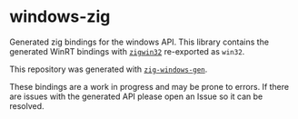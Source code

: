 # windows-zig

Generated zig bindings for the windows API. This library contains the generated WinRT bindings with [`zigwin32`](https://github.com/marlersoft/zigwin32) re-exported as `win32`.

This repository was generated with [`zig-windows-gen`](https://github.com/Tired-Fox/zig-windows-gen).

These bindings are a work in progress and may be prone to errors. If there are issues with the generated API please open an Issue so it can be resolved.
